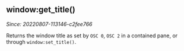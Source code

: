 ## window:get_title()

*Since: 20220807-113146-c2fee766*

Returns the window title as set by `OSC 0`, `OSC 2` in a contained pane, or through
`window:set_title()`.


